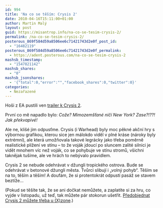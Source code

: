 ```yaml
---
id: 994
title: 'Na co se těším: Crysis 2'
date: 2010-04-16T15:11:00+01:00
author: Martin Malý
layout: post
guid: https://misantrop.info/na-co-se-tesim-crysis-2/
permalink: /na-co-se-tesim-crysis-2/
posterous_869f584d59a8506ee6c71421743d2e0f_post_id:
  - "16482119"
posterous_869f584d59a8506ee6c71421743d2e0f_permalink:
  - https://adent.posterous.com/na-co-se-tesim-crysis-2
mashsb_timestamp:
  - "1547821142"
mashsb_shares:
  - "0"
mashsb_jsonshares:
  - '{"total":0,"error":"","facebook_shares":0,"twitter":0}'
categories:
  - Nezařazené
---
```

Hoši z EA pustili ven [trailer k Crysis 2](https://www.sosnewyork.com/).

První co mě napadlo bylo: _Cože? Mimozemšťané ničí New York? Zase?!??! Jak překvapivé!_

Ale ne, klišé jim odpusťme. Crysis (i Warhead) byly moc pěkné akční hry s výbornou grafikou, kterou sice jen málokdo viděl v plné kráse (nároky byly extrémní), ale která umožňovala takové legrácky jako třeba poměrně realistické plížení ve stínu &#8211; to že voják jdoucí po sluncem zalité silnici je vidět mnohem víc než voják, co se pohybuje ve stínu stromů, všichni taknějak tušíme, ale ve hrách to nebývalo pravidlem.

Crysis 2 se nebude odehrávat v džungli tropického ostrova. Bude se odehrávat v betonové džungli města. Tvůrci slibují i &#8222;volný pohyb&#8220;. Těším se na to, těším a těším! A doufám, že si protentokrát odpustí pasáž se stavem beztíže&#8230;

(Pokud se těšíte tak, že se ani dočkat nemůžete, a zaplatíte si za hru, co vyjde v listopadu, už teď, tak můžete pár stokorun ušetřit. [Předobjednat Crysis 2 můžete třeba u (X)zone](https://xzone.cz/nahledgame.php3?idg=2580).)